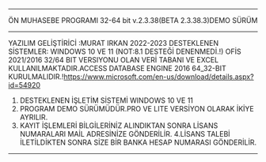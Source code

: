 **********************************************************
ÖN MUHASEBE PROGRAMI 32-64 bit v.2.3.38(BETA 2.3.38.3)DEMO SÜRÜM
**********************************************************
YAZILIM GELİŞTİRİCİ :MURAT IRKAN 2022-2023  DESTEKLENEN SİSTEMLER: WINDOWS 10 VE 11 (NOT:8.1 DESTEĞİ DENENMEDİ.!)
OFİS 2021/2016 32/64 BIT VERSIYONU OLAN  VERİ TABANI VE EXCEL KULLANILMAKTADIR.ACCESS DATABASE ENGINE 2016 64_32-BIT  
KURULMALIDIR.!https://www.microsoft.com/en-us/download/details.aspx?id=54920
1. DESTEKLENEN İŞLETİM SİSTEMİ WINDOWS 10 VE 11 
2. PROGRAM DEMO SÜRÜMÜDÜR.PRO VE LITE VERSİYON OLARAK İKİYE AYRILIR.
3. KAYIT İŞLEMLERİ BİLGİLERİNİZ ALINDIKTAN SONRA LİSANS NUMARALARI MAİL ADRESİNİZE GÖNDERİLİR.
4.LİSANS TALEBİ İLETİLDİKTEN SONRA SİZE BİR BANKA HESAP NUMARASI GÖNDERİLİR.
*********************************************************************************************************************




